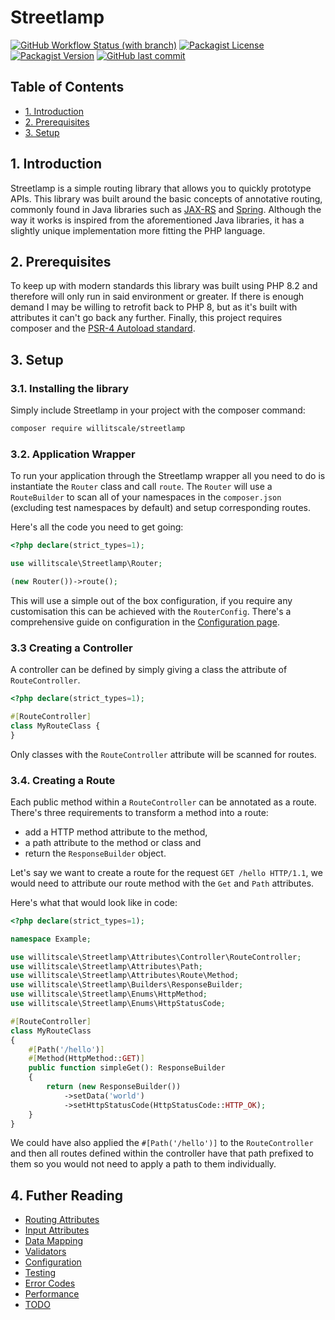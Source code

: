 # Streetlamp

[![GitHub Workflow Status (with branch)](https://img.shields.io/github/actions/workflow/status/willitscale/streetlamp/php.yml)](https://github.com/willitscale/streetlamp/actions)
[![Packagist License](https://img.shields.io/packagist/l/willitscale/streetlamp)](https://github.com/willitscale/streetlamp/blob/main/LICENSE)
[![Packagist Version](https://img.shields.io/packagist/v/willitscale/streetlamp)](https://packagist.org/packages/willitscale/streetlamp)
[![GitHub last commit](https://img.shields.io/github/last-commit/willitscale/streetlamp)](https://github.com/willitscale/streetlamp/commits/main)

## Table of Contents
- [1. Introduction](#1-introduction)
- [2. Prerequisites](#2-prerequisites)
- [3. Setup](#3-setup)

## 1. Introduction

Streetlamp is a simple routing library that allows you to quickly prototype APIs.
This library was built around the basic concepts of annotative routing, commonly found in Java libraries such as [JAX-RS](https://cxf.apache.org/docs/jax-rs.html) and [Spring](https://spring.io/).
Although the way it works is inspired from the aforementioned Java libraries, it has a slightly unique implementation more fitting the PHP language.

## 2. Prerequisites

To keep up with modern standards this library was built using PHP 8.2 and therefore will only run in said environment or greater. 
If there is enough demand I may be willing to retrofit back to PHP 8, but as it's built with attributes it can't go back any further.
Finally, this project requires composer and the [PSR-4 Autoload standard](https://www.php-fig.org/psr/psr-4/).

## 3. Setup

### 3.1. Installing the library

Simply include Streetlamp in your project with the composer command:

```sh
composer require willitscale/streetlamp
```

### 3.2. Application Wrapper

To run your application through the Streetlamp wrapper all you need to do is instantiate the `Router` class and call `route`. 
The `Router` will use a `RouteBuilder` to scan all of your namespaces in the `composer.json` (excluding test namespaces by default) and setup corresponding routes. 

Here's all the code you need to get going:

```php
<?php declare(strict_types=1);

use willitscale\Streetlamp\Router;

(new Router())->route();
```

This will use a simple out of the box configuration, if you require any customisation this can be achieved with the `RouterConfig`.
There's a comprehensive guide on configuration in the [Configuration page](docs/CONFIGURATION.MD).

### 3.3 Creating a Controller

A controller can be defined by simply giving a class the attribute of `RouteController`.

```php
<?php declare(strict_types=1);

#[RouteController]
class MyRouteClass {
}
```

Only classes with the `RouteController` attribute will be scanned for routes.

### 3.4. Creating a Route

Each public method within a `RouteController` can be annotated as a route.
There's three requirements to transform a method into a route:
- add a HTTP method attribute to the method,
- a path attribute to the method or class and
- return the `ResponseBuilder` object.

Let's say we want to create a route for the request `GET /hello HTTP/1.1`, we would need to attribute our route method with the `Get` and `Path` attributes.

Here's what that would look like in code:

```php
<?php declare(strict_types=1);

namespace Example;

use willitscale\Streetlamp\Attributes\Controller\RouteController;
use willitscale\Streetlamp\Attributes\Path;
use willitscale\Streetlamp\Attributes\Route\Method;
use willitscale\Streetlamp\Builders\ResponseBuilder;
use willitscale\Streetlamp\Enums\HttpMethod;
use willitscale\Streetlamp\Enums\HttpStatusCode;

#[RouteController]
class MyRouteClass
{
    #[Path('/hello')]
    #[Method(HttpMethod::GET)]
    public function simpleGet(): ResponseBuilder
    {
        return (new ResponseBuilder())
            ->setData('world')
            ->setHttpStatusCode(HttpStatusCode::HTTP_OK);
    }
}
```

We could have also applied the `#[Path('/hello')]` to the `RouteController` and then all routes defined within the controller have that path prefixed to them so you would not need to apply a path to them individually.

## 4. Futher Reading
- [Routing Attributes](docs/ROUTING_ATTRIBUTES.MD)
- [Input Attributes](docs/INPUT_ATTRIBUTES.MD)
- [Data Mapping](docs/DATA_MAPPING.MD)
- [Validators](docs/VALIDATORS.MD)
- [Configuration](docs/CONFIGURATION.MD)
- [Testing](docs/TESTING.MD)
- [Error Codes](docs/ERROR_CODES.MD)
- [Performance](docs/PERFORMANCE.MD)
- [TODO](docs/TODO.MD)
